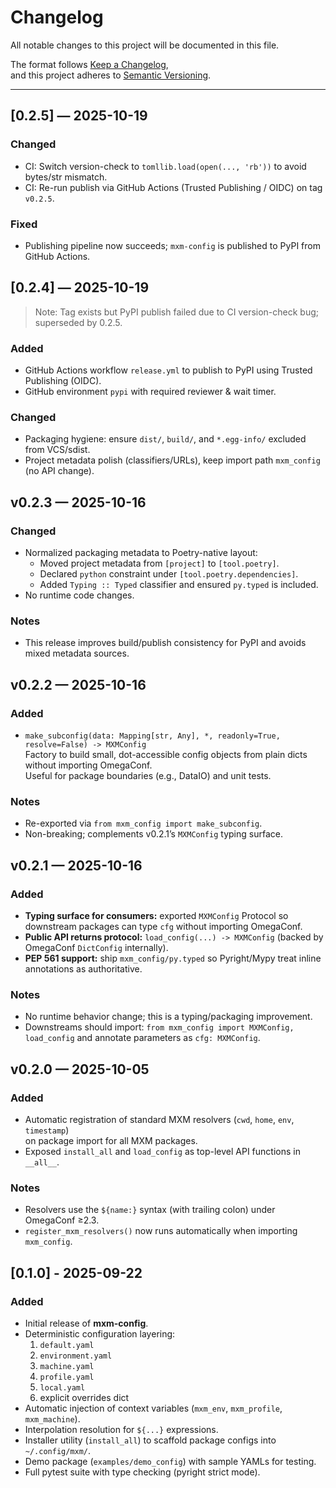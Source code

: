 # Changelog

All notable changes to this project will be documented in this file.

The format follows [Keep a Changelog](https://keepachangelog.com/en/1.0.0/),  
and this project adheres to [Semantic Versioning](https://semver.org/).

---
## [0.2.5] — 2025-10-19
### Changed
- CI: Switch version-check to `tomllib.load(open(..., 'rb'))` to avoid bytes/str mismatch.
- CI: Re-run publish via GitHub Actions (Trusted Publishing / OIDC) on tag `v0.2.5`.

### Fixed
- Publishing pipeline now succeeds; `mxm-config` is published to PyPI from GitHub Actions.

## [0.2.4] — 2025-10-19
> Note: Tag exists but PyPI publish failed due to CI version-check bug; superseded by 0.2.5.

### Added
- GitHub Actions workflow `release.yml` to publish to PyPI using Trusted Publishing (OIDC).
- GitHub environment `pypi` with required reviewer & wait timer.

### Changed
- Packaging hygiene: ensure `dist/`, `build/`, and `*.egg-info/` excluded from VCS/sdist.
- Project metadata polish (classifiers/URLs), keep import path `mxm_config` (no API change).
## v0.2.3 — 2025-10-16
### Changed
- Normalized packaging metadata to Poetry-native layout:
  - Moved project metadata from `[project]` to `[tool.poetry]`.
  - Declared `python` constraint under `[tool.poetry.dependencies]`.
  - Added `Typing :: Typed` classifier and ensured `py.typed` is included.
- No runtime code changes.

### Notes
- This release improves build/publish consistency for PyPI and avoids mixed metadata sources.

## v0.2.2 — 2025-10-16
### Added
- `make_subconfig(data: Mapping[str, Any], *, readonly=True, resolve=False) -> MXMConfig`  
  Factory to build small, dot-accessible config objects from plain dicts without importing OmegaConf.  
  Useful for package boundaries (e.g., DataIO) and unit tests.

### Notes
- Re-exported via `from mxm_config import make_subconfig`.
- Non-breaking; complements v0.2.1’s `MXMConfig` typing surface.

## v0.2.1 — 2025-10-16
### Added
- **Typing surface for consumers:** exported `MXMConfig` Protocol so downstream packages can type `cfg` without importing OmegaConf.
- **Public API returns protocol:** `load_config(...) -> MXMConfig` (backed by OmegaConf `DictConfig` internally).
- **PEP 561 support:** ship `mxm_config/py.typed` so Pyright/Mypy treat inline annotations as authoritative.

### Notes
- No runtime behavior change; this is a typing/packaging improvement.
- Downstreams should import: `from mxm_config import MXMConfig, load_config` and annotate parameters as `cfg: MXMConfig`.

## v0.2.0 — 2025-10-05
### Added
- Automatic registration of standard MXM resolvers (`cwd`, `home`, `env`, `timestamp`)  
  on package import for all MXM packages.
- Exposed `install_all` and `load_config` as top-level API functions in `__all__`.

### Notes
- Resolvers use the `${name:}` syntax (with trailing colon) under OmegaConf ≥2.3.
- `register_mxm_resolvers()` now runs automatically when importing `mxm_config`.

## [0.1.0] - 2025-09-22
### Added
- Initial release of **mxm-config**.
- Deterministic configuration layering:
  1. `default.yaml`
  2. `environment.yaml`
  3. `machine.yaml`
  4. `profile.yaml`
  5. `local.yaml`
  6. explicit overrides dict
- Automatic injection of context variables (`mxm_env`, `mxm_profile`, `mxm_machine`).
- Interpolation resolution for `${...}` expressions.
- Installer utility (`install_all`) to scaffold package configs into `~/.config/mxm/`.
- Demo package (`examples/demo_config`) with sample YAMLs for testing.
- Full pytest suite with type checking (pyright strict mode).
